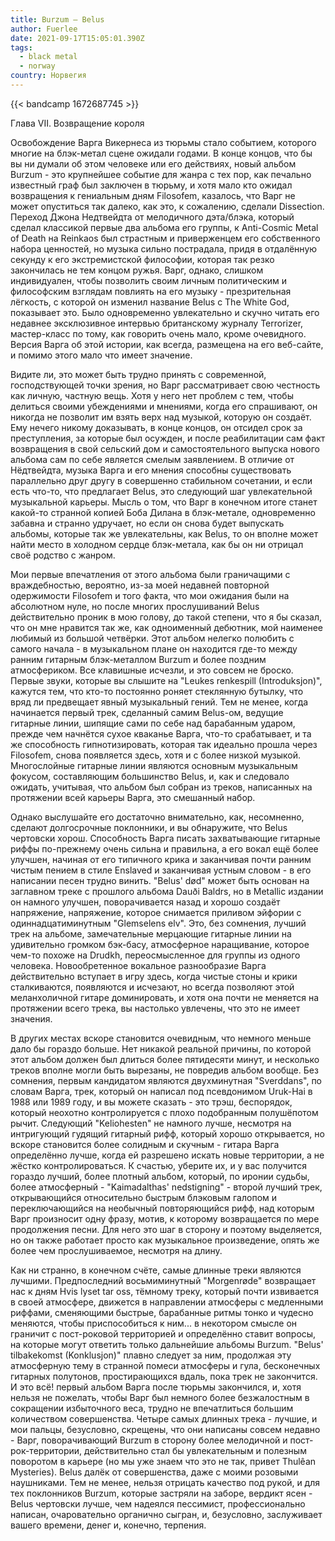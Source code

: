 ```yaml
---
title: Burzum — Belus
author: Fuerlee
date: 2021-09-17T15:05:01.390Z
tags:
  - black metal
  - norway
country: Норвегия
---
```

{{< bandcamp 1672687745 >}}

Глава VII. Возвращение короля

Освобождение Варга Викернеса из тюрьмы стало событием, которого многие на блэк-метал сцене ожидали годами. В конце концов, что бы вы ни думали об этом человеке или его действиях, новый альбом Burzum - это крупнейшее событие для жанра с тех пор, как печально известный граф был заключен в тюрьму, и хотя мало кто ожидал возвращения к гениальным дням Filosofem, казалось, что Варг не может опуститься так далеко, как это, к сожалению, сделали Dissection. Переход Джона Недтвейдта от мелодичного дэта/блэка, который сделал классикой первые два альбома его группы, к Anti-Cosmic Metal of Death на Reinkaos был страстным и приверженцем его собственного набора ценностей, но музыка сильно пострадала, придя в отдалённую секунду к его экстремистской философии, которая так резко закончилась не тем концом ружья. Варг, однако, слишком индивидуален, чтобы позволить своим личным политическим и философским взглядам повлиять на его музыку - презрительная лёгкость, с которой он изменил название Belus с The White God, показывает это. Было одновременно увлекательно и скучно читать его недавнее эксклюзивное интервью британскому журналу Terrorizer, мастер-класс по тому, как говорить очень мало, кроме очевидного. Версия Варга об этой истории, как всегда, размещена на его веб-сайте, и помимо этого мало что имеет значение.

Видите ли, это может быть трудно принять с современной, господствующей точки зрения, но Варг рассматривает свою честность как личную, частную вещь. Хотя у него нет проблем с тем, чтобы делиться своими убеждениями и мнениями, когда его спрашивают, он никогда не позволит им взять верх над музыкой, которую он создаёт. Ему нечего никому доказывать, в конце концов, он отсидел срок за преступления, за которые был осужден, и после реабилитации сам факт возвращения в свой сельский дом и самостоятельного выпуска нового альбома сам по себе является смелым заявлением. В отличие от Нёдтвейдта, музыка Варга и его мнения способны существовать параллельно друг другу в совершенно стабильном сочетании, и если есть что-то, что предлагает Belus, это следующий шаг увлекательной музыкальной карьеры. Мысль о том, что Варг в конечном итоге станет какой-то странной копией Боба Дилана в блэк-метале, одновременно забавна и странно удручает, но если он снова будет выпускать альбомы, которые так же увлекательны, как Belus, то он вполне может найти место в холодном сердце блэк-метала, как бы он ни отрицал своё родство с жанром.

Мои первые впечатления от этого альбома были граничащими с враждебностью, вероятно, из-за моей недавней повторной одержимости Filosofem и того факта, что мои ожидания были на абсолютном нуле, но после многих прослушиваний Belus действительно проник в мою голову, до такой степени, что я бы сказал, что он мне нравится так же, как одноименный дебютник, мой наименее любимый из большой четвёрки. Этот альбом нелегко полюбить с самого начала - в музыкальном плане он находится где-то между ранним гитарным блэк-металлом Burzum и более поздним атмосфериком. Все клавишные исчезли, и это совсем не броско. Первые звуки, которые вы слышите на "Leukes renkespill (Introduksjon)", кажутся тем, что кто-то постоянно роняет стеклянную бутылку, что вряд ли предвещает явный музыкальный гений. Тем не менее, когда начинается первый трек, сделанный самим Belus-ом, ведущие гитарные линии, шипящие сами по себе над барабанным ударом, прежде чем начнётся сухое кваканье Варга, что-то срабатывает, и та же способность гипнотизировать, которая так идеально прошла через Filosofem, снова появляется здесь, хотя и с более низкой музыкой. Многослойные гитарные линии являются основным музыкальным фокусом, составляющим большинство Belus, и, как и следовало ожидать, учитывая, что альбом был собран из треков, написанных на протяжении всей карьеры Варга, это смешанный набор.

Однако выслушайте его достаточно внимательно, как, несомненно, сделают долгосрочные поклонники, и вы обнаружите, что Belus чертовски хорош. Способность Варга писать захватывающие гитарные риффы по-прежнему очень сильна и правильна, а его вокал ещё более улучшен, начиная от его типичного крика и заканчивая почти ранним чистым пением в стиле Enslaved и заканчивая устным словом - в его написании песен трудно винить. "Belus' død" может быть основан на заглавном треке с прошлого альбома Dauði Baldrs, но в Metallic издании он намного улучшен, поворачивается назад и хорошо создаёт напряжение, напряжение, которое снимается приливом эйфории с одиннадцатиминутным "Glemselens elv". Это, без сомнения, лучший трек на альбоме, замечательные мерцающие гитарные линии на удивительно громком бэк-басу, атмосферное наращивание, которое чем-то похоже на Drudkh, переосмысленное для группы из одного человека. Новообретенное вокальное разнообразие Варга действительно вступает в игру здесь, когда чистые стоны и крики сталкиваются, появляются и исчезают, но всегда позволяют этой меланхоличной гитаре доминировать, и хотя она почти не меняется на протяжении всего трека, вы настолько увлечены, что это не имеет значения.

В других местах вскоре становится очевидным, что немного меньше дало бы гораздо больше. Нет никакой реальной причины, по которой этот альбом должен был длиться более пятидесяти минут, и несколько треков вполне могли быть вырезаны, не повредив альбом вообще. Без сомнения, первым кандидатом являются двухминутная "Sverddans", по словам Варга, трек, который он написал под псевдонимом Uruk-Hai в 1988 или 1989 году, и вы можете сказать - это трэш, беспорядок, который неохотно контролируется с плохо подобранным полушёпотом рычит. Следующий "Keliohesten" не намного лучше, несмотря на интригующий гудящий гитарный рифф, который хорошо открывается, но вскоре становится более солидным и скучным - гитара Варга определённо лучше, когда ей разрешено искать новые территории, а не жёстко контролироваться. К счастью, уберите их, и у вас получится гораздо лучший, более плотный альбом, который, по иронии судьбы, более атмосферный - "Kaimadalthas' nedstigning" - второй лучший трек, открывающийся относительно быстрым блэковым галопом и переключающийся на необычный повторяющийся рифф, над которым Варг произносит одну фразу, мотив, к которому возвращается по мере продолжения песни. Для него это шаг в сторону и поэтому выделяется, но он также работает просто как музыкальное произведение, опять же более чем прослушиваемое, несмотря на длину.

Как ни странно, в конечном счёте, самые длинные треки являются лучшими. Предпоследний восьмиминутный "Morgenrøde" возвращает нас к дням Hvis lyset tar oss, тёмному треку, который почти извивается в своей атмосфере, движется в направлении атмосферы с медленными риффами, сменяющими быстрые, барабанные ритмы тонко и чудесно меняются, чтобы приспособиться к ним... в некотором смысле он граничит с пост-роковой территорией и определённо ставит вопросы, на которые могут ответить только дальнейшие альбомы Burzum. "Belus' tilbakekomst (Konklusjon)" плавно следует за ним, продолжая эту атмосферную тему в странной помеси атмосферы и гула, бесконечных гитарных полутонов, простирающихся вдаль, пока трек не закончится. И это всё! первый альбом Варга после тюрьмы закончился, и, хотя нельзя не пожелать, чтобы Варг был немного более безжалостным в сокращении избыточного веса, трудно не впечатлиться большим количеством совершенства. Четыре самых длинных трека - лучшие, и мои пальцы, безусловно, скрещены, что они написаны совсем недавно - Варг, поворачивающий Burzum в сторону более мелодичной и пост-рок-территории, действительно стал бы увлекательным и полезным поворотом в карьере (но мы уже знаем что это не так, привет Thulêan Mysteries). Belus далёк от совершенства, даже с моими розовыми наушниками. Тем не менее, нельзя отрицать качество под рукой, и для тех поклонников Burzum, которые застряли на заборе, вердикт ясен - Belus чертовски лучше, чем надеялся пессимист, профессионально написан, очаровательно органично сыгран, и, безусловно, заслуживает вашего времени, денег и, конечно, терпения.
